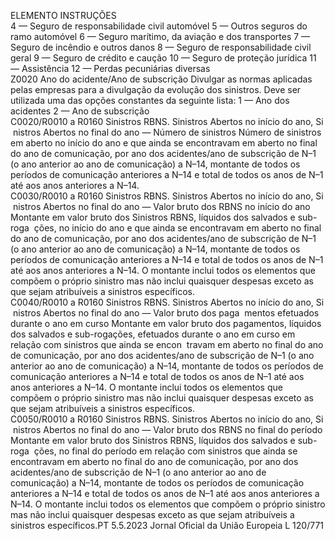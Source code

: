  
ELEMENTO  INSTRUÇÕES  
4 — Seguro de responsabilidade civil automóvel 
5 — Outros seguros do ramo automóvel 
6 — Seguro marítimo, da aviação e dos transportes 
7 — Seguro de incêndio e outros danos 
8 — Seguro de responsabilidade civil geral 
9 — Seguro de crédito e caução 
10 — Seguro de proteção jurídica 
11 — Assistência 
12 — Perdas pecuniárias diversas  
Z0020  Ano do acidente/Ano de 
subscrição  Divulgar as normas aplicadas pelas empresas para a divulgação da evolução dos 
sinistros. Deve ser utilizada uma das opções constantes da seguinte lista: 
1 — Ano dos acidentes 
2 — Ano de subscrição  
C0020/R0010 
a R0160  Sinistros RBNS. Sinistros 
Abertos no início do ano, Si ­
nistros Abertos no final do 
ano — Número de sinistros  Número de sinistros em aberto no início do ano e que ainda se encontravam em 
aberto no final do ano de comunicação, por ano dos acidentes/ano de subscrição 
de N–1 (o ano anterior ao ano de comunicação) a N–14, montante de todos os 
períodos de comunicação anteriores a N–14 e total de todos os anos de N–1 até 
aos anos anteriores a N–14.  
C0030/R0010 
a R0160  Sinistros RBNS. Sinistros 
Abertos no início do ano, Si ­
nistros Abertos no final do 
ano — Valor bruto dos RBNS 
no início do ano  Montante em valor bruto dos Sinistros RBNS, líquidos dos salvados e sub-roga ­
ções, no início do ano e que ainda se encontravam em aberto no final do ano de 
comunicação, por ano dos acidentes/ano de subscrição de N–1 (o ano anterior ao 
ano de comunicação) a N–14, montante de todos os períodos de comunicação 
anteriores a N–14 e total de todos os anos de N–1 até aos anos anteriores a N–14. 
O montante inclui todos os elementos que compõem o próprio sinistro mas não 
inclui quaisquer despesas exceto as que sejam atribuíveis a sinistros específicos.  
C0040/R0010 
a R0160  Sinistros RBNS. Sinistros 
Abertos no início do ano, Si ­
nistros Abertos no final do 
ano — Valor bruto dos paga ­
mentos efetuados durante o 
ano em curso  Montante em valor bruto dos pagamentos, líquidos dos salvados e sub-rogações, 
efetuados durante o ano em curso em relação com sinistros que ainda se encon ­
travam em aberto no final do ano de comunicação, por ano dos acidentes/ano de 
subscrição de N–1 (o ano anterior ao ano de comunicação) a N–14, montante de 
todos os períodos de comunicação anteriores a N–14 e total de todos os anos de 
N–1 até aos anos anteriores a N–14. 
O montante inclui todos os elementos que compõem o próprio sinistro mas não 
inclui quaisquer despesas exceto as que sejam atribuíveis a sinistros específicos.  
C0050/R0010 
a R0160  Sinistros RBNS. Sinistros 
Abertos no início do ano, Si ­
nistros Abertos no final do 
ano — Valor bruto dos RBNS 
no final do período  Montante em valor bruto dos Sinistros RBNS, líquidos dos salvados e sub-roga ­
ções, no final do período em relação com sinistros que ainda se encontravam em 
aberto no final do ano de comunicação, por ano dos acidentes/ano de subscrição 
de N–1 (o ano anterior ao ano de comunicação) a N–14, montante de todos os 
períodos de comunicação anteriores a N–14 e total de todos os anos de N–1 até 
aos anos anteriores a N–14. 
O montante inclui todos os elementos que compõem o próprio sinistro mas não 
inclui quaisquer despesas exceto as que sejam atribuíveis a sinistros específicos.PT  5.5.2023 Jornal Oficial da União Europeia L 120/771